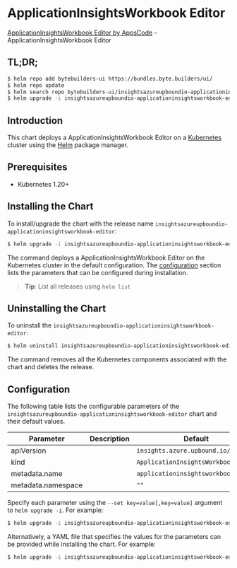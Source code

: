 # ApplicationInsightsWorkbook Editor

[ApplicationInsightsWorkbook Editor by AppsCode](https://byte.builders) - ApplicationInsightsWorkbook Editor

## TL;DR;

```bash
$ helm repo add bytebuilders-ui https://bundles.byte.builders/ui/
$ helm repo update
$ helm search repo bytebuilders-ui/insightsazureupboundio-applicationinsightsworkbook-editor --version=v0.4.18
$ helm upgrade -i insightsazureupboundio-applicationinsightsworkbook-editor bytebuilders-ui/insightsazureupboundio-applicationinsightsworkbook-editor -n default --create-namespace --version=v0.4.18
```

## Introduction

This chart deploys a ApplicationInsightsWorkbook Editor on a [Kubernetes](http://kubernetes.io) cluster using the [Helm](https://helm.sh) package manager.

## Prerequisites

- Kubernetes 1.20+

## Installing the Chart

To install/upgrade the chart with the release name `insightsazureupboundio-applicationinsightsworkbook-editor`:

```bash
$ helm upgrade -i insightsazureupboundio-applicationinsightsworkbook-editor bytebuilders-ui/insightsazureupboundio-applicationinsightsworkbook-editor -n default --create-namespace --version=v0.4.18
```

The command deploys a ApplicationInsightsWorkbook Editor on the Kubernetes cluster in the default configuration. The [configuration](#configuration) section lists the parameters that can be configured during installation.

> **Tip**: List all releases using `helm list`

## Uninstalling the Chart

To uninstall the `insightsazureupboundio-applicationinsightsworkbook-editor`:

```bash
$ helm uninstall insightsazureupboundio-applicationinsightsworkbook-editor -n default
```

The command removes all the Kubernetes components associated with the chart and deletes the release.

## Configuration

The following table lists the configurable parameters of the `insightsazureupboundio-applicationinsightsworkbook-editor` chart and their default values.

|     Parameter      | Description |                    Default                     |
|--------------------|-------------|------------------------------------------------|
| apiVersion         |             | <code>insights.azure.upbound.io/v1beta1</code> |
| kind               |             | <code>ApplicationInsightsWorkbook</code>       |
| metadata.name      |             | <code>applicationinsightsworkbook</code>       |
| metadata.namespace |             | <code>""</code>                                |


Specify each parameter using the `--set key=value[,key=value]` argument to `helm upgrade -i`. For example:

```bash
$ helm upgrade -i insightsazureupboundio-applicationinsightsworkbook-editor bytebuilders-ui/insightsazureupboundio-applicationinsightsworkbook-editor -n default --create-namespace --version=v0.4.18 --set apiVersion=insights.azure.upbound.io/v1beta1
```

Alternatively, a YAML file that specifies the values for the parameters can be provided while
installing the chart. For example:

```bash
$ helm upgrade -i insightsazureupboundio-applicationinsightsworkbook-editor bytebuilders-ui/insightsazureupboundio-applicationinsightsworkbook-editor -n default --create-namespace --version=v0.4.18 --values values.yaml
```
